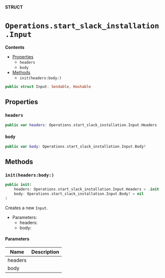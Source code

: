 **STRUCT**

# `Operations.start_slack_installation.Input`

**Contents**

- [Properties](#properties)
  - `headers`
  - `body`
- [Methods](#methods)
  - `init(headers:body:)`

```swift
public struct Input: Sendable, Hashable
```

## Properties
### `headers`

```swift
public var headers: Operations.start_slack_installation.Input.Headers
```

### `body`

```swift
public var body: Operations.start_slack_installation.Input.Body?
```

## Methods
### `init(headers:body:)`

```swift
public init(
    headers: Operations.start_slack_installation.Input.Headers = .init(),
    body: Operations.start_slack_installation.Input.Body? = nil
)
```

Creates a new `Input`.

- Parameters:
  - headers:
  - body:

#### Parameters

| Name | Description |
| ---- | ----------- |
| headers |  |
| body |  |